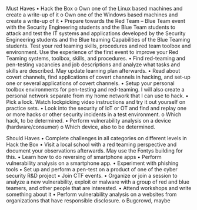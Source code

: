 Must Haves
•	Hack the Box
o	Own one of the Linux based machines and create a write-up of it
o	Own one of the Windows based machines and create a write-up of it
•	Prepare towards the Red Team – Blue Team event with the Security Engineering students and the Blue Team students to attack and test the IT systems and applications developed by the Security Engineering students and the Blue teaming Capabilities of the Blue Teaming students. Test your red teaming skills,  procedures and red team toolbox and environment. Use the experience of the first event to improve your  Red Teaming systems, toolbox, skills, and procedures.
•	Find red-teaming and pen-testing vacancies and job descriptions and analyze what tasks and skills are described. May update learning plan afterwards.
•	Read about covert channels, find applications of covert channels in hacking, and set-up one or several applications of covert channels.
•	Setup your personal toolbox environments for pen-testing and red-teaming. I will also create a personal network separate from my home network that I can use to hack. 
•	Pick a lock. Watch lockpicking video instructions and try it out yourself on practice sets.
•	Look into the security of IoT or OT and find and replay one or more hacks or other security incidents in a test environment. 
o	Which hack, to be determined. 
•	Perform vulnerability analysis on a device (hardware/consumer)
o	Which device, also to be determined.

Should Haves
•	Complete challenges in all categories on different levels in Hack the Box
•	Visit a local school with a red teaming perspective and document your observations afterwards. May use the Fontys building for this.
•	Learn how to do reversing of smartphone apps
•	Perform vulnerability analysis on a smartphone app.
•	Experiment with phishing tools
•	Set up and perform a pen-test on a product of one of the cyber security R&D project
•	Join CTF events.
•	Organize or join a session to analyze a new vulnerability, exploit or malware with a group of red and blue teamers, and other people that are interested.
•	Attend workshops and write something about it
•	Perform vulnerability analysis on a websites from organizations that have responsible disclosure. 
o	Bugcrowd, maybe

